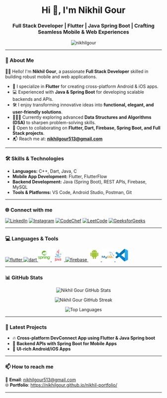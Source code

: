 <h1 align="center">Hi 👋, I'm Nikhil Gour</h1>
<h3 align="center">Full Stack Developer | Flutter | Java Spring Boot | Crafting Seamless Mobile & Web Experiences</h3>

<p align="center">
  <img src="https://komarev.com/ghpvc/?username=nikhilgour&label=Profile%20views&color=0e75b6&style=flat" alt="nikhilgour" />
</p>

---

### 🚀 About Me

👋🏻 Hello! I'm **Nikhil Gour**, a passionate **Full Stack Developer** skilled in building robust mobile and web applications.  

- 📱 I specialize in **Flutter** for creating cross-platform Android & iOS apps.  
- 💻 Experienced with **Java & Spring Boot** for developing scalable backends and APIs.  
- 🛠️ I enjoy transforming innovative ideas into **functional, elegant, and user-friendly solutions**.  
- 👨🏻‍💻 Currently exploring advanced **Data Structures and Algorithms (DSA)** to sharpen problem-solving skills.  
- 🤝 Open to collaborating on **Flutter, Dart, Firebase, Spring Boot, and Full Stack projects**.  
- 📬 Reach me at: **nikhilgour513@gmail.com**  

---

### 🛠 Skills & Technologies  

- **Languages:** C++, Dart, Java, C  
- **Mobile App Development:** Flutter, FlutterFlow  
- **Backend Development:** Java (Spring Boot), REST APIs, Firebase, MySQL  
- **Tools & Platforms:** VS Code, Android Studio, Postman, Git  

---

### 🌐 Connect with me

<p align="left">
<a href="https://linkedin.com/in/nikhil-gour-55737b229" target="_blank"><img src="https://img.shields.io/badge/LinkedIn-blue?style=for-the-badge&logo=linkedin" alt="LinkedIn" /></a>
<a href="https://instagram.com/_nikhilgour" target="_blank"><img src="https://img.shields.io/badge/Instagram-%23E4405F.svg?style=for-the-badge&logo=instagram&logoColor=white" alt="Instagram" /></a>
<a href="https://www.codechef.com/users/nikhilgour513" target="_blank"><img src="https://img.shields.io/badge/CodeChef-5B4638?style=for-the-badge&logo=codechef&logoColor=white" alt="CodeChef" /></a>
<a href="https://leetcode.com/nikhilgour513/" target="_blank"><img src="https://img.shields.io/badge/LeetCode-FFA116?style=for-the-badge&logo=leetcode&logoColor=black" alt="LeetCode" /></a>
<a href="https://auth.geeksforgeeks.org/user/nikhilgour" target="_blank"><img src="https://img.shields.io/badge/GeeksforGeeks-0F9D58?style=for-the-badge&logo=geeksforgeeks&logoColor=white" alt="GeeksforGeeks" /></a>
</p>

---

### 💻 Languages & Tools

<p align="left">
  <a href="https://flutter.dev" target="_blank" rel="noreferrer">
    <img src="https://www.vectorlogo.zone/logos/flutterio/flutterio-icon.svg" alt="flutter" width="40" height="40"/> 
  </a>
  <a href="https://dart.dev" target="_blank" rel="noreferrer">
    <img src="https://www.vectorlogo.zone/logos/dartlang/dartlang-icon.svg" alt="dart" width="40" height="40"/> 
  </a>
  <a href="https://spring.io/projects/spring-boot" target="_blank" rel="noreferrer">
    <img src="https://raw.githubusercontent.com/devicons/devicon/master/icons/spring/spring-original-wordmark.svg" alt="spring boot" width="40" height="40"/> 
  </a>
  <a href="https://www.java.com/" target="_blank" rel="noreferrer">
    <img src="https://raw.githubusercontent.com/devicons/devicon/master/icons/java/java-original-wordmark.svg" alt="java" width="40" height="40"/> 
  </a>
  <a href="https://firebase.google.com/" target="_blank" rel="noreferrer">
    <img src="https://www.vectorlogo.zone/logos/firebase/firebase-icon.svg" alt="firebase" width="40" height="40"/> 
  </a>
  <a href="https://developer.android.com" target="_blank" rel="noreferrer">
    <img src="https://raw.githubusercontent.com/devicons/devicon/master/icons/android/android-original-wordmark.svg" alt="android" width="40" height="40"/> 
  </a>
  <a href="https://www.mysql.com/" target="_blank" rel="noreferrer">
    <img src="https://raw.githubusercontent.com/devicons/devicon/master/icons/mysql/mysql-original-wordmark.svg" alt="mysql" width="40" height="40"/> 
  </a>
  <a href="https://code.visualstudio.com/" target="_blank" rel="noreferrer">
    <img src="https://raw.githubusercontent.com/devicons/devicon/master/icons/vscode/vscode-original.svg" alt="vscode" width="40" height="40"/> 
  </a>
</p>

---

### 📊 GitHub Stats  

<p align="center">
  <img src="https://github-readme-stats.vercel.app/api?username=nikhilgour&show_icons=true&theme=radical" alt="Nikhil Gour GitHub Stats"/>
</p>

<p align="center">
  <img src="https://github-readme-streak-stats.herokuapp.com/?user=nikhilgour&theme=radical" alt="Nikhil Gour GitHub Streak"/>
</p>

<p align="center">
  <img src="https://github-readme-stats.vercel.app/api/top-langs/?username=nikhilgour&layout=compact&theme=radical" alt="Top Languages"/>
</p>

---

### 📝 Latest Projects
- 🔥 **Cross-platform DevConnect App using Flutter & Java Spring boot**  
- 🚀 **Backend APIs with Spring Boot for Mobile Apps**  
- 📱 **UI-rich Android/iOS Apps** 

---

### 📫 How to reach me  
📧 **Email**: nikhilgour513@gmail.com  
🌐 **Portfolio**: https://nikhilgour.github.io/nikhil-portfolio/  

---


